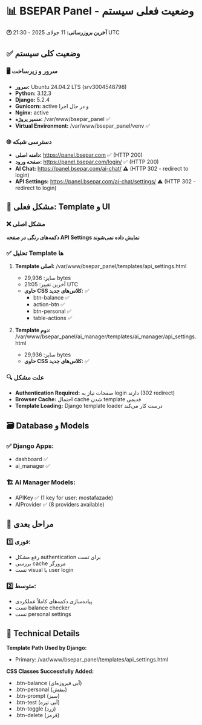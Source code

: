 # 📊 BSEPAR Panel - وضعیت فعلی سیستم

**🕐 آخرین بروزرسانی:** 11 جولای 2025 - 21:30 UTC

## ✅ وضعیت کلی سیستم

### 🖥️ سرور و زیرساخت
- **سرور:** Ubuntu 24.04.2 LTS (srv3004548798)
- **Python:** 3.12.3
- **Django:** 5.2.4
- **Gunicorn:** active و در حال اجرا
- **Nginx:** active
- **مسیر پروژه:** /var/www/bsepar_panel ✅
- **Virtual Environment:** /var/www/bsepar_panel/venv ✅

### 🌐 دسترسی شبکه
- **دامنه اصلی:** https://panel.bsepar.com ✅ (HTTP 200)
- **صفحه ورود:** https://panel.bsepar.com/login/ ✅ (HTTP 200)
- **AI Chat:** https://panel.bsepar.com/ai-chat/ ⚠️ (HTTP 302 - redirect to login)
- **API Settings:** https://panel.bsepar.com/ai-chat/settings/ ⚠️ (HTTP 302 - redirect to login)

## 🎯 مشکل فعلی: Template و UI

### ❌ مشکل اصلی
**دکمه‌های رنگی در صفحه API Settings نمایش داده نمی‌شوند**

### ✅ تحلیل Template ها
1. **Template اصلی:** /var/www/bsepar_panel/templates/api_settings.html
   - سایز: 29,936 bytes
   - آخرین تغییر: 21:05 UTC
   - **حاوی CSS کلاس‌های جدید:** ✅
     - btn-balance ✅
     - action-btn ✅ 
     - btn-personal ✅
     - table-actions ✅

2. **Template دوم:** /var/www/bsepar_panel/ai_manager/templates/ai_manager/api_settings.html
   - سایز: 29,936 bytes
   - **حاوی CSS کلاس‌های جدید:** ✅

### 🔍 علت مشکل
- **Authentication Required:** صفحات نیاز به login دارند (302 redirect)
- **Browser Cache:** احتمال cache شدن template قدیمی
- **Template Loading:** Django template loader درست کار می‌کند

## 🗃️ Database و Models

### ✅ Django Apps:
- dashboard ✅
- ai_manager ✅

### 🏗️ AI Manager Models:
- APIKey ✅ (1 key for user: mostafazade)
- AIProvider ✅ (8 providers available)

## 🚀 مراحل بعدی

### 1️⃣ فوری:
- رفع مشکل authentication برای تست
- بررسی cache مرورگر
- تست visual با user login

### 2️⃣ متوسط:
- پیاده‌سازی دکمه‌های کاملاً عملکردی
- تست balance checker
- تست personal settings

## 🔧 Technical Details

**Template Path Used by Django:**
- Primary: /var/www/bsepar_panel/templates/api_settings.html

**CSS Classes Successfully Added:**
- .btn-balance (آبی فیروزه‌ای)
- .btn-personal (بنفش)  
- .btn-prompt (سبز)
- .btn-test (آبی تیره)
- .btn-toggle (زرد)
- .btn-delete (قرمز)
